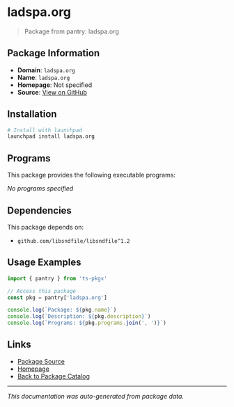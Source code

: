 # ladspa.org

> Package from pantry: ladspa.org

## Package Information

- **Domain**: `ladspa.org`
- **Name**: `ladspa.org`
- **Homepage**: Not specified
- **Source**: [View on GitHub](https://github.com/pkgxdev/pantry/tree/main/projects/ladspa.org/package.yml)

## Installation

```bash
# Install with launchpad
launchpad install ladspa.org
```

## Programs

This package provides the following executable programs:

*No programs specified*

## Dependencies

This package depends on:

- `github.com/libsndfile/libsndfile^1.2`

## Usage Examples

```typescript
import { pantry } from 'ts-pkgx'

// Access this package
const pkg = pantry['ladspa.org']

console.log(`Package: ${pkg.name}`)
console.log(`Description: ${pkg.description}`)
console.log(`Programs: ${pkg.programs.join(', ')}`)
```

## Links

- [Package Source](https://github.com/pkgxdev/pantry/tree/main/projects/ladspa.org/package.yml)
- [Homepage](#)
- [Back to Package Catalog](../../package-catalog.md)

---

*This documentation was auto-generated from package data.*
